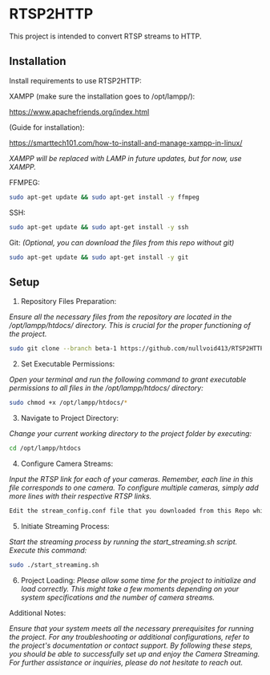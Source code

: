 # RTSP2HTTP
This project is intended to convert RTSP streams to HTTP.






## Installation

Install requirements to use RTSP2HTTP:

XAMPP (make sure the installation goes to /opt/lampp/):

https://www.apachefriends.org/index.html

(Guide for installation):

https://smarttech101.com/how-to-install-and-manage-xampp-in-linux/

*XAMPP will be replaced with LAMP in future updates, but for now, use XAMPP.*

FFMPEG:
```bash
sudo apt-get update && sudo apt-get install -y ffmpeg
```

SSH:
```bash
sudo apt-get update && sudo apt-get install -y ssh
```
Git:
*(Optional, you can download the files from this repo without git)*
```bash
sudo apt-get update && sudo apt-get install -y git
```
## Setup

1. Repository Files Preparation:

*Ensure all the necessary files from the repository are located in the /opt/lampp/htdocs/ directory. This is crucial for the proper functioning of the project.*

```bash
sudo git clone --branch beta-1 https://github.com/nullvoid413/RTSP2HTTP /opt/lampp/htdocs/
```

2. Set Executable Permissions:

*Open your terminal and run the following command to grant executable permissions to all files in the /opt/lampp/htdocs/ directory:*
```bash
sudo chmod +x /opt/lampp/htdocs/*
```

3. Navigate to Project Directory:

*Change your current working directory to the project folder by executing:*
```bash
cd /opt/lampp/htdocs
```

4. Configure Camera Streams:

*Input the RTSP link for each of your cameras. Remember, each line in this file corresponds to one camera. To configure multiple cameras, simply add more lines with their respective RTSP links.*
```bash
Edit the stream_config.conf file that you downloaded from this Repo which is located in /opt/lampp/htdocs/ directory. 
```

5. Initiate Streaming Process:

*Start the streaming process by running the start_streaming.sh script. Execute this command:*
```bash
sudo ./start_streaming.sh
```

6. Project Loading:
*Please allow some time for the project to initialize and load correctly. This might take a few moments depending on your system specifications and the number of camera streams.*

Additional Notes:

*Ensure that your system meets all the necessary prerequisites for running the project.
For any troubleshooting or additional configurations, refer to the project's documentation or contact support.
By following these steps, you should be able to successfully set up and enjoy the Camera Streaming.
For further assistance or inquiries, please do not hesitate to reach out.*



